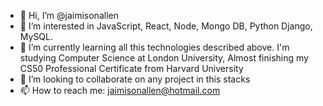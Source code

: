- 👋 Hi, I’m @jaimisonallen
- 👀 I’m interested in JavaScript, React, Node, Mongo DB, Python Django, MySQL.
- 🌱 I’m currently learning all this technologies described above. I'm studying Computer Science at London University, Almost finishing my CS50 Professional Certificate from Harvard University
- 💞️ I’m looking to collaborate on any project in this stacks
- 📫 How to reach me: jaimisonallen@hotmail.com

<!---
jaimisonallen/jaimisonallen is a ✨ special ✨ repository because its `README.md` (this file) appears on your GitHub profile.
You can click the Preview link to take a look at your changes.
--->

